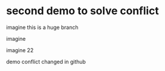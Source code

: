 # second demo to solve conflict

imagine this is a huge branch

imagine

imagine 22

demo conflict
changed in github
